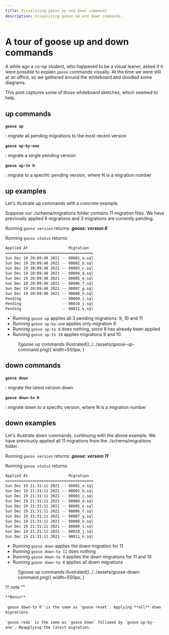 ```yaml
---
title: Visualizing goose up and down commands
description: Visualizing goose up and down commands.
---
```


# A tour of goose up and down commands

A while ago a co-op student, who happened to be a visual leaner, asked if it were possible to explain `goose` commands visually. At the time we were still at an office, so we gathered around the whiteboard and doodled some diagrams.

This post captures some of those whiteboard sketches, which seemed to help.

## **up commands**

**`goose up`**

:   migrate all pending migrations to the most recent version


**`goose up-by-one`**

:   migrate a single pending version

**`goose up-to N`** 

:   migrate to a specific pending version, where N is a migration number

## **up examples**

Let's illustrate up commands with a concrete example.

Suppose our ./schema/migrations folder contains 11 migration files. We have previously applied 8 migrations and 3 migrations are currently pending.

Running `goose version` returns: ***goose: version 8***

Running `goose status` returns:

```
Applied At                  Migration
=======================================
Sun Dec 19 20:09:48 2021 -- 00001_a.sql
Sun Dec 19 20:09:48 2021 -- 00002_b.sql
Sun Dec 19 20:09:48 2021 -- 00003_c.sql
Sun Dec 19 20:09:48 2021 -- 00004_d.sql
Sun Dec 19 20:09:48 2021 -- 00005_e.sql
Sun Dec 19 20:09:48 2021 -- 00006_f.sql
Sun Dec 19 20:09:48 2021 -- 00007_g.sql
Sun Dec 19 20:09:48 2021 -- 00008_h.sql
Pending                  -- 00009_i.sql
Pending                  -- 00010_j.sql
Pending                  -- 00011_k.sql
```

- Running `goose up` applies all 3 pending migrations: 9, 10 and 11
- Running `goose up-by-one`  applies only migration 9
- Running `goose up-to 8` does nothing, since 8 has already been applied
- Running `goose up-to 10` applies migrations 9 and 10

<figure markdown="1">
![goose up commands illustrated](../../assets/goose-up-command.png){ width=550px; }
</figure>

## **down commands**

**`goose down`**

:   migrate the latest version down


**`goose down-to N`** 

:   migrate down to a specific version, where N is a migration number

## **down examples**

Let's illustrate down commands, continuing with the above example. We have previously applied all 11 migrations from the ./schema/migrations folder.

Running `goose version` returns: ***goose: version 11***

Running `goose status` returns:

```
Applied At                  Migration
=======================================
Sun Dec 19 21:31:11 2021 -- 00001_a.sql
Sun Dec 19 21:31:11 2021 -- 00002_b.sql
Sun Dec 19 21:31:11 2021 -- 00003_c.sql
Sun Dec 19 21:31:11 2021 -- 00004_d.sql
Sun Dec 19 21:31:11 2021 -- 00005_e.sql
Sun Dec 19 21:31:11 2021 -- 00006_f.sql
Sun Dec 19 21:31:11 2021 -- 00007_g.sql
Sun Dec 19 21:31:11 2021 -- 00008_h.sql
Sun Dec 19 21:31:11 2021 -- 00009_i.sql
Sun Dec 19 21:31:11 2021 -- 00010_j.sql
Sun Dec 19 21:31:11 2021 -- 00011_k.sql
```

- Running `goose down` applies the down migration for 11
- Running `goose down-to 11`  does nothing
- Running `goose down-to 9` applies the down migrations for 11 and 10
- Running `goose down-to 0` applies all down migrations

<figure markdown="1">
![goose up commands illustrated](../../assets/goose-down-command.png){ width=550px; }
</figure>

!!! note ""

    **Bonus**
    
    `goose down-to 0` is the same as `goose reset`. Applying **all** down migrations.

    `goose redo` is the same as `goose down` followed by `goose up-by-one`. Reapplying the latest migration.